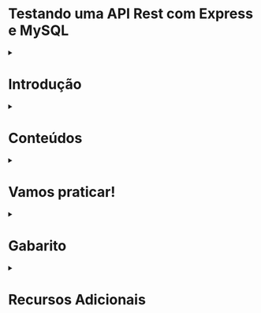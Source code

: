 # Testando uma API Rest com Express e MySQL

<details>

<summary><h1>Introdução</h1></summary>

<details>
 
 <summary><h2>O que vamos aprender?</h2></summary>

Chegou a hora de você aprender a realizar testes em uma API REST integrada a um banco de dados MySQL. Então, hoje é dia de colocar mais alguns instrumentos em nossa caixa de ferramentas! 🧰
 
</details>
 
<details>

<summary><h2>Você será capaz de:</h2></summary>

- Criar códigos para aplicações Node.js utilizando o princípio de Desenvolvimento Guiado por Testes (*Test Driven Development*); 
- Realizar testes de integração em uma API que utiliza um banco de dados MySQL;
- Programar funções stubs (dublês) em seus testes;

</details>
 
<details>
 
<summary><h2>Porque isso é importante?</h2></summary>

Testes de integração são fundamentais para garantir a qualidade de uma aplicação, especialmente quando se trata de uma API conectada a um banco de dados. Eles permitem validar se a comunicação entre a API e o banco de dados MySQL está funcionando como esperado, antes da produção aplicação para os usuários finais.

Outra motivação é a garantia de que futuras alterações no código não afetem o funcionamento da API. Com testes de integração, podemos implementar novas funcionalidades em nossa aplicação ou em sua comunicação com o banco de dados sem causar problemas. Ou seja, podemos ficar sossegados ao promover atualizações em nossa aplicação.😌

Então, bora lá! Esta é uma ótima oportunidade para você se familiarizar mais ainda com o conceito de *Desenvolvimento Guiado a Testes*, o **TDD** (do inglês *Test-Driven Development*). Com o TDD, você escreve testes da funcionalidade antes de sua implementação no código, ajudando a garantir que os requisitos do projeto estejam sendo atendidos.

Também, estaremos aproveitando para apresentar para você: **Mocha**, **Sinon**, **Chai** e **Chai HTTP**. Quatro excelentes aliados que vão permitir que você escreva seus testes de integração em uma API REST integrada ao MySQL. 

Vamos nessa? 🦸‍♀️🦸‍♀️🦸‍♀️🦸‍♀️

</details>

</details>

<details>
 
<summary><h1>Conteúdos</h1></summary>

<details>
 
<summary><h2>Testes de integração vs Testes unitários</h2></summary>

Imagine que você está cozinhando uma refeição. Os **testes unitários** são como *experimentar individualmente cada ingrediente*, verificando se estão bons e se atendem aos padrões de qualidade. Por exemplo:
- se a manteiga está derretida, 
- se o sal está ajustado ao gosto, 
- se a quantidade de açúcar é suficiente, 
- se a massa do bolo cresceu, 
- etc.

Já os **testes de integração** são como misturar todos os ingredientes e cozinhá-los juntos para verificar se eles produzem a refeição deliciosa. Você verificaria se todos os ingredientes *se integram corretamente* e se o resultado final:
- é um bolo
- e se ele está gostoso.

No nosso contexto de API Web, os **testes unitários** verificam como cada parte, como cada componente da aplicação funciona isoladamente, se funciona como esperado. 
Enquanto os **testes de integração** verificam se todos os componentes conseguem trabalhar juntos para entregar a funcionalidade esperada. *(com aquele sabor inigualável 😋😋😋)*

</details>

<details>
 
<summary><h2>Testes de Integração</h2></summary>

Quando estamos escrevendo códigos, costumamos fazer pequenos testes manuais para verificar trechos de código. Nosso aliado maior aliado é o o `console.log()` no terminal, que vai nos guiando como uma lanterna iluminando a caverna escura que são os códigos. 

Esta é uma prática muito saudável e bastante recomendada, tanto em nosso ambiente de aprendizado como enquanto pessoas desenvolvedoras. Não iremos abandonar essa pŕatica jamais! Os testes de integração vêm ao encontro de nossas boas práticas de teste já consolidadas. Você estará escrevendo asserções que garantem que todas as funcionalidades estão em constante sintonia. 📻

>***Anota ai***🖊️: "Testes de integração verificam a comunicação adequada entre componentes do sistema. Ao contrário dos testes unitários, que testam unidades isoladas, os testes de integração juntam todas as unidades para verificar se elas funcionam corretamente em conjunto."

<summary><h2>Testes de Integração em API REST + MYSQL</h2></summary>

O que faremos em nossos testes de integracão, no contexto de nossa API REST integrada a um banco de dados MySQL, é partir do recebimento de requisição e seguir até o envio da respota adequada.

Ocorre que, no meio do caminho, está a comunicação com nosso banco de dados. Esta é uma funcionalidade intermediária de nossa aplicação. "Não desconfiaremos" do funcionamento do banco de dados nesta situação de testes de integração. Mas sim, estaremos apenas validando requisições e respostas da API. O nosso banco de dados será representado por ***dublês*** que vão simular o funcionamento esperado do database, retirando  da jogada eventuais problemas de comunicação.

Assim, fica possível focar nossa validação apenas na resposta integrada de nossa API. Este é um ponto de vista global da aplicação, que não se preocupa com os resultados intermediários de nossas requisições, apenas com o resultado final.

Enfim, vamos dar uma olhada em nossas novas ferramentas e instrumentos? 🪛⛏️🛠️🪓

</details>
 
<details>

<summary><h2>Mocha, Chai, Chai HTTP e Sinon</h2></summary>

### Mocha

A página da [documentação do Mocha](https://mochajs.org/) decreve este framework da seguinte maneira:

*"Mocha é um framework(estrutura) de teste JavaScript rica em recursos que é executada no Node.js e no navegador, tornando o teste assíncrono simples e divertido. 😜 Os testes do Mocha são executados em série, permitindo relatórios flexíveis e precisos, enquanto mapeia exceções não capturadas para os casos de teste corretos."*

### Chai e Chai HTTP

[Chai](https://www.chaijs.com/) é uma biblioteca de asserções que vai ser pareada com o Mocha para nos proporcionar maior poder e um estilo mais legível na escrita dos testes. Além de nos permitir utilizar seu plugin, o `Chai HTTP`

Já o [Chai HTTP](https://www.chaijs.com/plugins/chai-http/) é um plugin que vai permitir que, juntamente com o Mocha e o Chai, possamos simular uma requisição a nossa API. E a melhor parte é não precisar inicializar a API manualmente! 

Logo mais, você vai trabalhar com eles no desenvolvimento da aplicação do TrybeClub, um clube de vantagens exclusivo para pessoas estudantes da Trybe. 😎

### Sinon

Tudo certo. Será que já podemos começar a codar?
- Já sabemos desenvolver APIs REST integradas a bancos de dados, com Node.js, Express e Node MySQL 2. 
- Já temos um framework de testes (Mocha) e uma biblioteca de asserções(Chai) que consegue simular uma requisição a nossa API REST (com a utilização do plugin Chai HTTP pelo Chai). 

O que falta agora? 

> Só falta uma maneira de não dependermos de um banco de dados em funcionamento para realizarmos nossos testes.

Aqui entra em cena nosso último instrumento nesta composição: o ***Sinon***. 

Este pacote nos permite simular as interações de nossa API REST com nosso banco de dados na forma de dublês (*stubs*), funções que irâo *imitar*, *dublar* as funções que fazem a comunicação entre API REST e MySQL.

Chegou a hora de alongar os dedos e partir para o código! 🖥️
</details>
 
<details>
 
<summary><h2>API REST do TrybeClub</h2></summary>

Como você já aprendeu nos conteúdos anteriores o que é necessário para estruturar um projeto de API REST integrado ao MySQL, vamos utilizar o repositório do [**TrybeClub**](https://github.com/desafiopraticotrybe/trybe-club) como pontapé inicial. 

O TrybeClub é um clube de vantagens exclusivo para estudantes da Trybe, com benefícios mensais exclusivos para as pessoas estudantes que fazem parte deste clube **maaaravilhoso**.

> Para trabalhar neste projeto, você deve fazer um **Fork** do repositório do TrybeClub para sua máquina. A branch **main** está com tudo preparado para você começar os estudos. Já a branch **gabarito** tem tudo que será desenvolvido hoje já implementado. Se não lembra como funciona, search like a dev, ou [clique aqui](https://docs.github.com/pt/github-ae@latest/get-started/quickstart/fork-a-repo#bifurcar-um-reposit%C3%B3rio)

O projeto já vem pronto ser executado dentro de um container Docker, então você não precisa se preocupar com a instalação das dependências e de seu versionamento. Tudo isto será feito através do **Docker**, com a *receita de bolo* do **docker compose**. Isto garante que você está criando um projeto flexível, de fácil compartilhamento e que se comportará da mesma maneira independentemente de qual máquina esteja rodando ele! 
Tudo isso graças ao nosso grande amigo Docker: é ou não é totalmente excelente?

> Antes de qualquer coisa, vale a pena você dedicar um tempinho para dar uma bisbilhotada nos arquivos iniciais do projeto.

Na raiz do projeto encontramos os seguintes arquivos:

No arquivo **`package.json`**, você encontrará todas dependências que já vem instaladas no TrybeClub, além dos scripts que já vêm prontos para usar:

- `npm start`: executa o arquivo `server.js` com o node.
- `npm run dev:` executa o arquivo `server.js` com o nodemon.

> Nodemon é o ***melhor amigo*** da pessoa desenvolvedora. Diferentemente do Node, o Nodemon reinicia a aplicação sempre que alterações são feitas em seus arquivos. Uma mão na roda, não é?

- `npm test`: executa os arquivos de teste.

No arquivo **`Dockerfile`**, você encontrará a configuração de inicialização da API. 

> Se precisar, tire um tempinho para rever os conceitos já aprendidos no [Dia 02: Manipulando Imagens no Docker](https://app.betrybe.com/learn/course/5e938f69-6e32-43b3-9685-c936530fd326/module/94d0e996-1827-4fbc-bc24-c99fb592925b/section/5987fa2d-0d04-45b2-9d91-1c2ffce09862/day/da25fd46-8818-4234-8603-a442b047370f/lesson/670cdc27-f578-4733-907e-87652c46c002).

No arquivo **`docker-compose.yaml`**, temos dois ambientes configurados para rodar nossa aplicação. 

- O container nomeado como ``trybeclub_api`` é um serviço que constrói um ambiente baseado na imagem do node, na versão 16, e que expoẽ a porta 3000 do computador. 

- Já o container ``trybeclub_db`` é o serviço do nosso database, que roda com a imagem do Servidor MySQL na versão 8.0.29 e está vinculando 
  - uma porta do seu computador local (a porta 33060) 
  - a uma porta dentro do container (a porta 3306).
  - É importante salientar que a seção ``environment`` define o valor de duas variáveis dentro do container:

    - `MYSQL_ROOT_PASSWORD`: define a senha do usuário *root* do MySQL, que será utilizada para acessar o banco de dados.
    - `MYSQL_DATABASE`: especifica o nome do banco de dados a ser criado no início do MySQL, caso ele ainda não exista.

> Você pode tirar um tempinho para rever este conteúdo do [Dia 03: Orquestrando Containers com Docker Compose](https://app.betrybe.com/learn/course/5e938f69-6e32-43b3-9685-c936530fd326/module/94d0e996-1827-4fbc-bc24-c99fb592925b/section/5987fa2d-0d04-45b2-9d91-1c2ffce09862/day/2f1a5c4d-74b1-488a-8d9b-408682c93724/lesson/170b7b6e-925c-40e8-9d0a-08e41f599ec5)

No arquivo **`trybeclub_script.sql`** você encontrará o script que é utilizado para criar e popular as tabelas do banco de dados sempre que o container do database for levantado. 

> O Diagrama Entidade Relacionamento (DER) das tabelas do banco de dados e seus relacionamentos correspondentes é mostrado na figura abaixo. 

Tire um tempo também para dar uma olhadinha no script do TrybeClub e no Diagrama Entidade Relacionamento abaixo.

> <p align='center'><img src="images/diagram.png" width="800px"  ></p>

Já na pasta **`src`** contamos com a configuração inicial de nossa API REST. 

O arquivo **`connection.js`** (```./src/database```) utiliza a biblioteca `mysql2` para criar a conexão com o servidor MySQL. Para reduzir o tempo gasto conectando e desconectando com o servidor, utilizaremos o `createPool()`, melhorando a latência entre nossas queries ao manter a conexão sempre aberta e disponível para nossa API.

O arquivo **`app.js`** contém a configuração inicial de nossa API. Aqui, criamos nosso app como uma aplicação Express e *"dizemos"* para que o app *use* o método `express.json()`, um middleware que será necessário para analisar e lidar com requisições **JSON**.

O arquivo **`server.js`** dá o *start* em nossa aplicação através do método `app.listen()`. O primeiro parâmetro é a porta que nossa aplicação está escutando e o segundo é uma função que será executada, no nosso caso, um ```console.log``` que imprime a mensagem `API TrybeClub está sendo executada na porta 3001`

Ufa, que bom que tudo está configurado e prontinho para o desenvolvimento de sua aplicação!

Bora codar??? 
 
</details>

<details>
 
<summary><h2>Escrevendo seu primeiro teste!</h2></summary>

Agora, o momento é ideal para aplicarmos a técnica de TDD (Test-Driven Development) ou Desenvolvimento Guiado por Testes. Primeiramente, você escreverá testes para uma determinada funcionalidade de nossa aplicação para então partir para o desenvolvimento de tal funcionalidade. Você repetirá o ciclo até que tenha todas funcionalidades de nossa aplicação devidamente testadas e implementadas.


> ***De olho na dica!*** 👀 : quanto mais você exercitar a prática de desenvolvimento de software utilizando TDD, mais suas habilidades serão aprimoradas, aumentando suas chances de alcançar sucesso no mercado de trabalho.


Já temos as dependências necessárias para que você possa escrever os **testes de integração**. Vamos instalar elas com `npm install`.

``` bash
npm install
```

Caso fosse necessário, você poderia instalar ```mocha```, ```chai```, ```sinon``` e ```chai-http``` nas dependências de desenvolvimento com o seguinte comando:

``` bash
npm i mocha@10.0.0 chai@4.3.6 sinon@14.0.0 chai-http@4.3.0 -D
```

O próximo passo é escrever nosso primeiro teste, validando se é possível listar as pessoas membros do TrybeClub. Um endpoint para a lista completa e outro para a listagem por id.

Escreva seus testes no arquivo `members.test.js` (***src/tests/integration/members.test.js)***. 

Começaremos escrevendo o stub para nosso teste:

``` javascript
// src/tests/integration/doubles/members.stub.js

const membersList = [
  {
    id: 1,
    first_name: 'Carlos Márcio',
    last_name: 'Russo',
    email: 'cmrusso@email.com',
    phone: '51992824816',
  },
  {
    id: 2,
    first_name: 'Adão',
    last_name: 'Ferreira',
    email: 'adaofer@email.com',
    phone: '21985336211',
  },
  {
    id: 3,
    first_name: 'Jandira',
    last_name: 'Soares',
    email: 'jandiras@email.com',
    phone: '48994325998',
  },
];

module.exports = { membersList };

```

Faremos dois testes:

- um para a listagem de todas pessoas membro do TrybeClub, através de uma requisição ao endpoint ***GET /members***;

- outro para validar a busca por uma pessoa membro pelo id, através de uma requisição ao endpoint ***GET /members/:id***.

``` javascript
//  tests/integration/members.test.js

// Importamos o Chai para poder utilizar suas asserções nos testes
const chai = require('chai');
// Importamos o plugin Chai HTTP para que possamos simular as interações com nossa API REST;
const chaiHttp = require('chai-http');

const { expect, use } = chai;
// Aqui fazemos a ligação do Chai HTTP com o Chai;
use(chaiHttp);
// Importamos o Sinon que nos permitirá utilizar nossos dublês para simular as interações com o database;
const Sinon = require('sinon');
const app = require('../../src/app');
// Importamos nosso connection para que sua função 'connection.execute' posse ser dublada pelo Sinon;
const connection = require('../../src/database/connection');
// Este é nosso dublê da lista de membros;
const { membersList } = require('./doubles/members.stub');

describe('Testando o endpoint GET /members', () => {
  // O hook afterEach irá executar Sinon.restore para restaurar os stubs após cada teste.
    afterEach(Sinon.restore);
  it('Testando a listagem de pessoas membros do TrybeClub', async () => {
    // Fazemos que a chamada do método execute seja dublada pelo membersList quando for chamada dentro deste teste;
    Sinon.stub(connection, 'execute').resolves([membersList]);
    // Utilizamos o chai para simular a requisição a nosso app, o que desencadeia na chamada de connection.execute, que está dublada como memberList
    const response = await chai.request(app).get('/members');
    // Esperamos que a requisição tenha status 200 nesta situação e que a lista de membros seja retornada no corpo da requisição;
    expect(response.status).to.equal(200);
    expect(response.body).to.deep.equal(membersList);
  });
    // Observe que repetimos o mesmo processo, apenas mudando a função dos stubs;
  it('Testando a listagem da pessoa membro do TrybeClub pelo id', async () => {
    Sinon.stub(connection, 'execute').resolves([[membersList[0]]]);

    const response = await chai.request(app).get('/members/1');
    
    expect(response.status).to.equal(200);
    expect(response.body).to.deep.equal(membersList[0]);
  });
});
```

Nos testes acima, nós:

- utilizamos o **Sinon** para dublar o retorno de `connection.execute()`, que terá um retorno em particular para cada endpoint:

  - a lista de membros quando o endpoint for ***GET /members***;

  - o membro de id 1 quando o endpoit for ***GET /members/:id***;
  
- utilizamos o hook `afterEach` para executar `Sinon.restore`, restaurando as funções dubladas após cada teste. 

- constante `response` tem a resposta de nossa requisição para os endpoints, simulada através do Chai/Chai-HTPP.

- utilizamos as asserções do Chai para validar a `response` de cada endpoint.

Agora precisamos levantar nossa composição de containers do Docker:

``` bash
docker-compose up -d
```
Pronto, podemos relizar nosso primeiro teste com o script npm test, certo?

``` bash
npm test
```

Ih! Deu ruim, nossos testes falharam... 

Mas é claro, como estamos trabalhando em TDD (Desenvolvimento Orientado a Testes), primeiramente escrevemos nossos testes para então implementarmos as funcionalidades em questão! Ou seja, agora vamos desenvolver as funcionalidades da nossa API! 

## Criando o endpoint de listagem de membros do TrybeClub

Agora que você já tem o cenário restringido pelos testes que acabou de escrever, o ambiente está seguro para codar.

Vamos começar escrevendo as funções que se comunicam com o database no arquivo `members.database.js` (`src/database`) .

``` javascript
// src/database/members.database.js

const connection = require('./connection');

const listMembers = () => connection.execute('SELECT * FROM members');
// Note que a query de listMembersById está utilizando '?' como um placeholder do id, que é determinado no array que passamos como segundo argumento de connection.execute()
const listMembersById = (id) => connection.execute('SELECT * FROM members WHERE id = ?', [id]);

module.exports = {
  listMembers,
  listMembersById,
};
```

Agora vamos escrever a estrutura de nossas rotas no arquivo `members.routes.js`(`src/routes`).

``` javascript
// src/routes/members.routes.js

const express = require('express');

const router = express.Router();

const membersDB = require('../database/members.database');

router.get('/', async (_req, res) => {
  try {
    // o try executa nossa funcionalidade para o caso de sucesso da requisição
    const [result] = await membersDB.listMembers();
    res.status(200).json(result);
  } catch (err) {
    // caso algo dê errado com a query, o catch captura o erro (err) e responde com status 500 e com a mensagem do erro
    console.log(err);
    res.status(500).json({ message: err.sqlMessage });
  }
});

router.get('/:id', async (req, res) => {
  try {
    // já aqui, o try também executa nossa funcionalidade para quando dá tudo certo
    const { id } = req.params;
    const [[result]] = await membersDB.listMembersById(id);
    if (result) {
      res.status(200).json(result);
    } else {
      // mas também tem uma resposta adequada para quando não é encontrado um membro com o id solicitado pelo endpoint
      res.status(404).json({ message: 'Pessoa membro não encontrada' });
    }
  } catch (err) {
    // caso algo dê errado com a query, o catch captura o erro (err) e responde com status 500 e com a mensagem do erro
    console.log(err);
    res.status(500).json({ message: err.sqlMessage });
  }
});

module.exports = router;

```
Note que utilizamos a sintaxe `try/catch` para lidar com os erros que podem acontecer em nossa comunicação com o banco de dados, e que lidamos também com a solicitação de um id inválido, que não representa nenhum membro do TrybeClub. 

Também, estamos fazendo uso da syntaxe `async/await` quando executamos as funções `listMembers()` e `listMembersById()`. Como estamos nos comunicando com o banco de dados, 
há uma certa latência entre o momento do pedido e o momento de sua entrega. Você receberia uma promessa ao executar estas funções sem a sintaxe do `async/await`.

Agora sim! Vamos testar?

``` bash
npm test
```

Pronto! Os testes estão passando!😏

Agora vamos simular algumas requisições para sua API e ver tudo isso acontecendo na telinha. Você pode utilizar o [ThunderClient](https://marketplace.visualstudio.com/items?itemName=rangav.vscode-thunder-client), o [Insomnia](https://insomnia.rest/download), ou qualquer outro programa *API Client*.

> Primeiramente, precisamos de nossa aplicação em pé.

```bash
npm run dev
```
<p align='center'><img src="images/thunder01.png" width="800px"  ></p>

> Agora, faça o envio de uma requisição ao endpoint ***GET /members*** (*note que a API TrybeClub está sendo executada na porta 3001 de seu computador*):

<p align='center'><img src="images/thunder02.png" width="800px"  ></p>

> A API responde com status 200 e com a lista de pessoas membro do TrybeClub, que veio de um banco de dados MySQL!

<p align='center'><img src="images/thunder03.png" width="800px"  ></p>

> Agora faça o envio de uma requisição ao endpoint ***GET /members/3***:

<p align='center'><img src="images/thunder04.png" width="800px"  ></p>

> E a resposta tem status 200 e a pessoa membro do TrybeClub de id 3!

<p align='center'><img src="images/thunder05.png" width="800px"  ></p>

> Se você estiver com vontade de ver sua aplicação "fora do caminho do sucesso", solicite o endpoint ***GET /members/33*** e ver o que acontece:

<p align='center'><img src="images/thunder06.png" width="800px"  ></p>

> A resposta possui o *status 404* (*Not Found*) e um objeto com a mensagem *"Pessoa não encontrada"*

Você terminou de implementar dois endpoints capazes de buscar por pessoas cadastradas no banco de dados do TrybeClub! Parabéns 😎

Logo mais tem a Aula ao Vivo, então dê uma relaxada e volte depois para continuarmos a implementar as demais funcionalidades!

</details>
 
</details>

<details>
 
 <summary><h1>Vamos praticar!</h1></summary>

<details>
 
<summary><h2>Exercícios</h2></summary>
 
1 - Crie os testes de integração para o endpoint ***GET /members/admin*** retornando o faturamento mensal. </h3></summary>

 Vamos continuar implementando as demais rotas do TrybeClub. O administrador do TrybeClub precisa de um endpoint que retorne o faturamento mensal do clube de benefícios.
 
> O faturamento mensal é a soma do pagamento mensal de cada pessoa membro do TrybeClub.

- A API deve ter uma resposta com status 200 e JSON conforme ao exemplo a seguir:
``` json
{
  "monthly_revenue": "89.70"
}
```
  
2 - Implemente o endpoint GET ***/members/admin*** retornando o faturamento mensal.

- A API deve ter uma resposta conforme ao exemplo do exercício anterior.
  
3 - Crie os testes de integração para o endpoint ***POST /members***, no qual será possível adicionar um novo membro ao TrybeClub.

- Você precisa que o corpo da requisição (`req.body`) contenha um JSON com um formato conforme ao seguinte:

``` json
{
  "first_name": "Glauco",
  "last_name": "Neves",
  "email": "glauconeves@email.com",
  "phone": "21998743568",
  "plan_id": "3"
}
```

- Você também precisa a resposta da API tenha status 201 e um objeto JSON conforme ao seguinte:

``` json
{
  "member_id": "4",
  "first_name": "Glauco",
  "last_name": "Neves",
  "email": "glauconeves@email.com",
  "phone": "21998743568",
  "plan_id": "3"
}
```
 
4 - Implemente a funcionalidade do endpoint ***POST /members***, no qual seja possível adicionar um novo membro ao TrybeClub

- Você precisa que o corpo da requisição (`req.body`) contenha um JSON conforme ao exemplo do exercício anterior.

- Você também precisa a resposta da API tenha status 201 e um objeto JSON, conforme ao exemplo do exercício anterior.

5 - Crie os testes de integração para o endpoint ***DELETE /members/:id***, no qual seja possível deletar um membro do TrybeClub, a resposta deve possuir o status 204.

6 - Implemente a funcionalidade do endpoint ***DELETE /members/:id*** para que seja possível deletar um membro do TrybeClub, a resposta deve possuir o status 204.

7 - Crie os testes de integração para o endpoint ***PUT /members/:id***, no qual seja possível atualizar os dados de um membro do TrybeClub pelo seu id.

- Você precisa que o corpo da requisição (`req.body`) contenha um JSON com um formato conforme ao seguinte:

``` json
{
  "first_name": "Jandira",
  "last_name": "da Silva Junqueira Soares",
  "email": "jandirasjs@email.com",
  "phone": "48994325999",
  "plan_id": "1"
}
```

- Você também precisa que a resposta a esta requisição retorne um objeto JSON em um formato conforme ao seguinte:

``` json
{
  "message": "Cadastro atualizado com sucesso",
  "update":{
    "first_name": "Jandira",
    "last_name": "da Silva Junqueira Soares",
    "email": "jandirasjs@email.com",
    "phone": "48994325999",
    "plan_id": "1"
  }
}
```

8 -  Implemente a funcionalidade do endpoint ***PUT /members/:id***, no qual seja possível atualizar os dados de um membro do TrybeClub pelo seu id.

- Você precisa que o corpo da requisição (`req.body`) contenha um JSON conforme ao exemplo do exercício anterior..

- Você também precisa que a resposta a esta requisição retorne um objeto JSON conforme ao exercício anterior.

</details>

<details>
 
<summary><h2>Exercícios Bônus</h2></summary>

9 - Crie os testes de integração da requisição do endpoint ***GET /members/admin*** para que valide o acesso somente para o administrador do TrybeClub:

- O administrador do TrybeClub precisa que este endpoint seja acessível apenas com seu login, que precisa estar no corpo da requisição no seguinte formato:

``` json
{
    "user": "admin",
  "password": "xablau"
}

```

- Você deve criar middlewares de validação para os seguintes casos:

  - Quando a chave `"user"` não estiver definida no corpo da requisição, a resposta deve ter status 400 e um JSON como o seguinte:

``` json
{
  "message": "user não informado."
}
```

  - Quando a chave `"user"` for diferente de `"admin"`, a resposta deve ter status 401 e um JSON como o seguinte:

``` json
{
  "message": "user inválido."
}
```

  - Quando a chave `"password"` não estiver definida no corpo da requisição, a resposta deve ter status 400 e um JSON como o seguinte:

``` json
{
  "message": "password não informado."
}
```

  - Quando a chave `"password"` for diferente de `"xablau"`, a resposta deve ter status 401 e um JSON como o seguinte:

``` json
{
  "message": "password inválido."
}
```

- Trabalhando em TDD, você pode começar criando casos de teste para cada um dos casos acima.

Dicas:

- o middleware deve ser uma função callback que anteceda a função callback criada para o endpoint ***GET /members/admin***.

- Quando houver algo errado, cada middleware deve retornar uma resposta com status e JSON adequados,

- quando estiver tudo certo, cada middleware deve chamar `next()` e passar para o próximo middleware da rota.

10 - Implemente as validações do login do administrador do TrybeClub, conforme aos requisitos e dicas do exercício anterior.

 </details>
 </details>
<details>
 
 <summary><h1>Gabarito</h1></summary>

1 - Crie os testes de integração para o endpoint ***GET /members/admin*** retornando o faturamento mensal. 

> O faturamento mensal é a soma do pagamento mensal de cada pessoa membro do TrybeClub.

- A API deve ter uma resposta com status 200 e JSON conforme ao exemplo a seguir:
``` json
{
  "monthly_revenue": "89.70"
}
```

#### Solução


- Comece escrevendo um stub para seu teste:

``` javascript
// src/tests/integration/doubles/members.stub.js

/* ... */

const monthlyRevenue = {
  monthlyRevenue: '89.70',
};

module.exports = {
//  membersList,
  monthlyRevenue,
};
```

- Agora, você pode escrever o teste do endpoint ***GET /members/admin***:

``` javascript
//  src/tests/integration/people.test.js

/* ... */

const { /* membersList, */ monthlyRevenue } = require('./doubles/members.stub');

/* ... */

describe('1 - Testando o endpoint POST /members/admin', () => {
  it('Testando o endpoint do faturamento mensal do TrybeClub', async () => {
    // A query entrega um objeto dentro de um array que também está dentro de um array [[{}]]
         Sinon.stub(connection, 'execute').resolves([[monthlyRevenue]]); 

         const response = await chai.request(app).get('/members/admin');

         expect(response.status).to.equal(200);
         expect(response.body).to.deep.equal(monthlyRevenue);
  });
  afterEach(Sinon.restore);
});
```

2 - Implemente o endpoint GET ***/members/admin*** retornando o faturamento mensal.

- A API deve ter uma resposta conforme ao exemplo do exercício anterior.

#### Solução

- No arquivo `src/database/members.database.js`, escreva a função `mothlyRevenue()`, que utiliza o método `connection.execute` para executar uma query no banco de dados do TrybeClub:

Dica: se achar necessário, você pode abrir uma conexão com o banco de dados através do [instalando uma interface gráfica como o Workbench](https://app.betrybe.com/learn/course/5e938f69-6e32-43b3-9685-c936530fd326/module/94d0e996-1827-4fbc-bc24-c99fb592925b/section/fa69c314-da3c-46e0-bcdb-43297772a43e/day/89e3203d-18e4-4329-9c8d-a3f40f2e4248/lesson/4c92bf82-4e5e-49dd-b8c9-4695c79ca33e) para escrever esta query em *"baby steps"*, obtendo uma qury parecida com o exemplo a seguir:

```sql
SELECT 
    SUM(p.price) AS monthlyRevenue
FROM
    trybeclub_db.plans AS p
        INNER JOIN
    trybeclub_db.members_plans AS mp ON p.id = mp.member_id;
```

Com a query em mãos, escreva a função que execute esta query no banco de dados e retorne seu resultado.

``` javascript
// src/database/members.database.js

const connection = require('./connection');

/* ... */

const monthlyRevenue = () => connection.execute(`
SELECT 
SUM(p.price) AS monthlyRevenue 
FROM 
trybeclub_db.plans AS p 
    INNER JOIN
trybeclub_db.members_plans AS mp 
    ON 
p.id = mp.member_id;
`);

module.exports = {
//  listMembers,
//  listMembersById,
  monthlyRevenue,
};
``` 

- Agora voce pode implementar uma rota para este endpoint em `src/routes/members.routes.js`. 

> Note que o endpoint ***GET /admin*** deve vir antes do endpoint ***GET /:id***, para que não haja confusão entre eles

``` javascript
// src/routes/members.routes.js

/* ... */

// router.get('/', async (_req, res) => {
/* ... */
// });

router.get('/admin', async (req, res) => {
  try {
    const [[result]] = await membersDB.monthlyRevenue();
    const { monthlyRevenue } = result;
    res.status(200).json({ monthlyRevenue });
  } catch (err) {
    console.log(err);
    res.status(500).json({ message: err.sqlMessage });
  }
});

// router.get('/:id', async (req, res) => {
/* ... */
// });

module.exports = router;

```

3 - Crie os testes de integração para o endpoint ***POST /members***, no qual será possível adicionar um novo membro ao TrybeClub

- Você precisa que o corpo da requisição (`req.body`) contenha um JSON com um formato conforme ao seguinte:

``` json
{
  "first_name": "Glauco",
  "last_name": "Neves",
  "email": "glauconeves@email.com",
  "phone": "21998743568",
  "plan_id": "3"
}
```

- Você também precisa a resposta da API tenha status 201 e um objeto JSON conforme ao seguinte:

``` json
{
  "member_id": "4",
  "first_name": "Glauco",
  "last_name": "Neves",
  "email": "glauconeves@email.com",
  "phone": "21998743568",
  "plan_id": "3"
}
```

#### Solução

- Comece criando o mock de um novo membro em `src/tests/integration/doubles/members.mock.js`:

``` javascript
// src/tests/integration/doubles/members.mock.js

const newMember = {
  first_name: 'Glauco',
  last_name: 'Neves',
  email: 'glauconeves@email.com',
  phone: '21998743568',
  plan_id: '3',
};

module.exports = {
  newMember,
};

```

- Agora, escreva os testes, esperando que sejam feitas duas chamadas de `connection.execute`, uma para inserir uma nova entidade na tabela `members` e outra para inserir uma nova entidade em `members_plans`:

``` javascript
// src/tests/integration/members/test/js

const { newMember } = require('./doubles/members.mock');

/* ... */ 

  describe('Testando o endpoint POST /members', () => {
    it('Testando a criação de um novo membro do TrybeClub', async () => {
      // Estamos utilizando um recurso do Sinon que permite dublar de maneiras diferentes a chamada de uma mesma função, pois precisamos utilizar connection.execute duas vezes neste caso
      Sinon.stub(connection, 'execute')
      .onFirstCall()
      .resolves([{ insertId: 4 }])
      .onSecondCall()
      // este é um retorno que demonstra que houve 1 linha da tabela afetada durante a execução do insert na tabela de 'members_plans'
      .resolves([{ affectedRows: 1 }]);

      const response = await chai.request(app).post('/members').send(newMember);

      expect(response.status).to.equal(201);
      expect(response.body).to.deep.equal({ ...newMember, id: 4 });
    }); 
    afterEach(Sinon.restore);
});
```
4 - Implemente a funcionalidade do endpoint ***POST /members***, no qual seja possível adicionar um novo membro ao TrybeClub

- Você precisa que o corpo da requisição (`req.body`) contenha um JSON conforme ao exemplo do exercício anterior.

- Você também precisa a resposta da API tenha status 201 e um objeto JSON, conforme ao exemplo do exercício anterior.


#### Solução

- Comece criando a função `createMember` em `src/database/members.database.js`:

``` javascript
// src/database/members.database.js

/* ... */ 

const createMember = async (newMember) => {
  const { firstName, lastName, email, phone, planId } = newMember;
  // Você fará duas inserções no banco de dados, primeiro na tabela 'members' e, com o 'insertId' retornado pelo db, inserir uma nova entidade na tabela 'members_plans'.
  const [{ insertId }] = await connection.execute(`
  INSERT 
  INTO 
  trybeclub_db.members 
  (first_name, last_name, email, phone) 
  VALUES 
  (?, ?, ?, ?);
`, [firstName, lastName, email, phone]);

  const [{ affectedRows }] = await connection.execute(`
  INSERT INTO trybeclub_db.members_plans (member_id, plan_id) VALUES (?, ?);
  `, [insertId, planId]);

  // o retorno das "linhas afetadas" serve apenas para atestar que houve inserção em members_plans, este valor não serve para nossa regra de negócio em si
  return { id: insertId, affectedRows };
};

module.exports = {
//  listMembers,
//  listMembersById,
//  monthlyRevenue,
  createMember,
};
```

- Agora, implemente o endpoint ***POST /*** em `src/routes/members.routes.js`

  - Note que vamos utilizar dois módulos bastante uteis, o [camelize](https://www.npmjs.com/package/camelize) e o [snakeize](https://www.npmjs.com/package/snakeize), que já vem nas dependências do TrybeClub.
  - O camelize transforma recursivamente strings de chave de camel case em estilo snake case. ou seja, o objeto é reformatado de snake_case para camelCase.
  - Já o snakeize, transforma recursivamente strings de chave de snake case em estilo camel case. ou seja, o objeto é reformatado de camelCase para snake_case.

``` javascript
// src/router/members.routes.js

/* ... */

// estes módulos já vem no package.json deste projeto e estão prontos para uso
const camelize = require('camelize');
const snakeize = require('snakeize');

router.post('/', async (req, res) => {
  try {
    // o camelize troca a formatação de um objeto com chaves escritas em snake_case para camelCase
    const { firstName, lastName, email, phone, planId } = camelize(req.body);
    const { id } = await membersDB.createMember({ firstName, lastName, email, phone, planId });
    // já o snakeize troca a formatação de um objeto com chaves em camelCase para snake_case
    const response = snakeize({ id, firstName, lastName, email, phone, planId });
    res.status(201).json(response);
  } catch (err) {
    console.log(err);
    res.status(500).json({ message: err.sqlMessage });
  }
});

module.exports = router;

```

5 - Crie os testes de integração para o endpoint ***DELETE /members/:id***, no qual seja possível deletar um membro do TrybeClub, a resposta deve possuir o status 204.

#### Solução

```javascript
// src/tests/integration/members.test.js

/* ... */

describe('5 - Testando o endpoint DELETE /members ', () => {
  it('Testando deletar um membro do TrybeClub', async () => {
    Sinon.stub(connection, 'execute')
    // este é um retorno que demonstra que houve 1 linha da tabela afetada durante a execução do delete na tabela de 'members_plans'
    .resolves([{ affectedRows: 1 }]);

    const response = await chai.request(app).delete('/members/1').send();

    expect(response.status).to.equal(204);
  }); 
  afterEach(Sinon.restore);
});
```

6 - Implemente a funcionalidade do endpoint ***DELETE /members/:id*** para que seja possível deletar um membro do TrybeClub, a resposta deve possuir o status 204.

#### Solução

- Comece criando a função `deleteMember` em `src/database/members.database.js`:

``` javascript
// src/database/members.database.js

/* ... */

const deleteMember = async (memberId) => {
  await connection
  .execute('DELETE FROM trybeclub_db.members_plans WHERE member_id = ?;', [memberId]);
  const [{ affectedRows }] = await connection
  .execute('DELETE FROM trybeclub_db.members WHERE id = ?', [memberId]);
  // Estamos retornando a quantidade de linhas afetadas pelo delete
  return affectedRows;
};

module.exports = {
//  listMembers,
//  listMembersById,
//  monthlyRevenue,
//  createMember,
  deleteMember,
};

```

- Agora você vai implementar o endpoint ***DELETE /:id*** em `src/routes/members.routes.js`

``` javascript
// src/routes/members.routes.js

/* ... */

router.delete('/:id', async (req, res) => {
  try {
    const { id } = req.params;
    const affectedRows = await membersDB.deleteMember(id);
    // Estamos verificando se conseguimos deletar alguma entidade da tabela "members_plan"
    if (!affectedRows) {
      return res.status(404).json({ message: 'Pessoa membro não encontrada' });
    }
    res.status(204).send();
  } catch (err) {
    console.log(err);
    res.status(500).json({ message: err.sqlMessage });
  }
});

```

7 - Crie os testes de integração para o endpoint ***PUT /members/:id***, no qual seja possível atualizar os dados de um membro do TrybeClub pelo seu id.

- Você precisa que o corpo da requisição (`req.body`) contenha um JSON com um formato conforme ao seguinte:

``` json
{
  "first_name": "Jandira",
  "last_name": "da Silva Junqueira Soares",
  "email": "jandirasjs@email.com",
  "phone": "48994325999",
  "plan_id": "1"
}
```

- Você também precisa que a resposta a esta requisição retorne um objeto JSON em um formato conforme ao seguinte:

``` json
{
  "message": "Cadastro atualizado com sucesso",
  "update":{
    "first_name": "Jandira",
    "last_name": "da Silva Junqueira Soares",
    "email": "jandirasjs@email.com",
    "phone": "48994325999",
    "plan_id": "1"
  }
}
```

#### Solução

- Primeiramente, você precisa criar o mock para este caso de atualização do cadastro:

``` javascript
// src/tests/integration/doubles/members.mock.js

/* ... */

const snakeize = require('snakeize');

/* ... */

const updateMember = {
  first_name: 'Jandira',
  last_name: 'da Silva Junqueira Soares',
  email: 'jandirasjs@email.com',
  phone: '48994325999',
  plan_id: '1',
};

// estamos criando este stub pois esperamos que camelize/snakeize sejam utilizados no "meio do caminho"
const updateMemberResponse = snakeize(updateMember);

module.exports = {
//  newMember,
  updateMember,
  updateMemberResponse,
};

```

- Agora você pode escrever os testes da atualização do cadastro de um membro do TrybeClub:

``` javascript
// src/tests/integration/members/test/js

/* ... */ 

const { 
//  newMember, 
  updateMemberResponse,
  updateMember, 
} = require('./doubles/members.mock');

/* ... */

describe('Testando o endpoint de PUT /members', () => {
  it('Testando atualizar o cadastro de um membro do TrybeClub', async () => {
    // estamos dublando o método 'connection.execute' para que ele retorne tanto a quantidade de linhas afetadas com o membro atualizado
    Sinon.stub(connection, 'execute').resolves([
      { changedRows: 1, updateMemberResponse },
    ]);

    const response = await chai
      .request(app)
      .put('/members/3')
      .send(updateMember);
      
    expect(response.status).to.equal(200);
    expect(response.body).to.deep.equal({
      message: 'Cadastro atualizado com sucesso',
      update: { ...updateMember, id: '3' },
    });
  });
  afterEach(Sinon.restore);
});

```

8 -  Implemente a funcionalidade do endpoint ***PUT /members/:id***, no qual seja possível atualizar os dados de um membro do TrybeClub pelo seu id.

- Você precisa que o corpo da requisição (`req.body`) contenha um JSON conforme ao exemplo do exercício anterior..

- Você também precisa que a resposta a esta requisição retorne um objeto JSON conforme ao exercício anterior.

#### Solução

- Comece criando a função `updateMember` em `src/database/members.database.js`:

```javascript
// src/database/members.database.js

/* ... */

const updateMember = async (memberUp) => {
  const { firstName, lastName, email, phone, id, planId } = memberUp;

  await connection.execute(`
  UPDATE trybeclub_db.members 
  SET first_name = ?, last_name = ?, email = ?, phone = ? 
  WHERE id = ?;`,
   [firstName, lastName, email, phone, id]);

   // Changed rows é o valor de linhas mudadas ao update
   const [{ changedRows }] = await connection
   .execute('UPDATE trybeclub_db.members_plans SET plan_id = ? WHERE member_id = ?;', 
   [planId, id]);
   // retornamos changedRows e o objeto update com os dados atualizados
   return { changedRows, update: { firstName, lastName, email, phone, planId, id } };
};

module.exports = {
//  listMembers,
//  listMembersById,
//  monthlyRevenue,
//  createMember,
//  deleteMember,
  updateMember,
};

```

- Agora você vai implementar o endpoint ***PUT /:id*** em `src/routes/members.routes.js`

``` javascript
// src/routes/members.routes.js

/* ... */

router.put('/:id', async (req, res) => {
  try {
  const { id } = req.params;
  const member = camelize(req.body);
  const { changedRows, update } = await membersDB.updateMember({ ...member, id });
  if (!changedRows) {
    return res.status(200).json({ message: 'Pessoa membro já estava com todos dados atualizados' });
  }
  res.status(200).json({ message: 'Cadastro atualizado com sucesso', update: snakeize(update) });
  } catch (err) {
    console.log(err);
    res.status(500).json({ message: err.sqlMessage });
  }
});
```
### Exercícios Bônus

9 - Crie os testes de integração da requisição do endpoint ***GET /members/admin*** para que valide o acesso somente para o administrador do TrybeClub:

- O administrador do TrybeClub precisa que este endpoint seja acessível apenas com seu login, que precisa estar no corpo da requisição no seguinte formato:

``` json
{
    "user": "admin",
  "password": "xablau"
}

```

- Você deve criar middlewares de validação para os seguintes casos:

  - Quando a chave `"user"` não estiver definida no corpo da requisição, a resposta deve ter status 400 e um JSON como o seguinte:

``` json
{
  "message": "user não informado."
}
```

  - Quando a chave `"user"` for diferente de `"admin"`, a resposta deve ter status 401 e um JSON como o seguinte:

``` json
{
  "message": "user inválido."
}
```

  - Quando a chave `"password"` não estiver definida no corpo da requisição, a resposta deve ter status 400 e um JSON como o seguinte:

``` json
{
  "message": "password não informado."
}
```

  - Quando a chave `"password"` for diferente de `"xablau"`, a resposta deve ter status 401 e um JSON como o seguinte:

``` json
{
  "message": "password inválido."
}
```

- Trabalhando em TDD, você pode começar criando casos de teste para cada um dos casos acima.

Dicas:

- o middleware deve ser uma função callback que anteceda a função callback criada para o endpoint ***GET /members/admin***.

- Quando houver algo errado, cada middleware deve retornar uma resposta com status e JSON adequados,

- quando estiver tudo certo, cada middleware deve chamar `next()` e passar para o próximo middleware da rota.

#### Solução

- Crie os mocks necessários para os testes em `src/tests/integration/doubles/members.mock.js`:

```javascript
// src/tests/integration/doubles/members.mock.js

/* ... */ 

const adminMock = {
  user: 'admin',
  password: 'xablau',
};

const wrongUserAdminMock = {
  user: 'batatinha123',
  password: 'xablau',
}; 

const wrongPasswordAdminMock = {
  user: 'admin',
  password: 'batatinha123',
}; 

module.exports = {
//  newMember, 
//  updateMemberResponse,
//  updateMember, 
  adminMock,
  wrongUserAdminMock,
  wrongPasswordAdminMock,
};
```

- Agora, escreva os testes para cada uma das validações a serem feitas:

```javascript
// src/tests/integration/members.test.js

/* ... */

// describe('Testando o endpoint de POST /members/admin ', () => {
  // it('Testando o endpoint do faturamento mensal do TrybeClub', async () => {

  /* ... */

  // });
  it('Testando quando o user não for informado', async () => {
    Sinon.stub(connection, 'execute').resolves([[monthlyRevenue]]);

    const response = await chai.request(app).get('/members/admin').send({ password: 'xablau' });

    expect(response.status).to.equal(400);
    expect(response.body).to.deep.equal({ message: 'user não informado.' });
  }); 
  it('Testando quando o user for inválido', async () => {
    Sinon.stub(connection, 'execute').resolves([[monthlyRevenue]]);

    const response = await chai.request(app).get('/members/admin').send(wrongUserAdminMock);

    expect(response.status).to.equal(401);
    expect(response.body).to.deep.equal({ message: 'user inválido.' });
  }); 
    it('Testando quando o password não for informado', async () => {
    Sinon.stub(connection, 'execute').resolves([[monthlyRevenue]]);

    const response = await chai.request(app).get('/members/admin').send({ user: 'admin' });

    expect(response.status).to.equal(400);
    expect(response.body).to.deep.equal({ message: 'password não informado.' });
  }); 
  it('Testando quando o password for inválido', async () => {
    Sinon.stub(connection, 'execute').resolves([[monthlyRevenue]]);

    const response = await chai.request(app).get('/members/admin').send(wrongPasswordAdminMock);

    expect(response.status).to.equal(401);
    expect(response.body).to.deep.equal({ message: 'password inválido.' });
  }); 
  // afterEach(Sinon.restore);
// });
```

Finalmente, para que o teste realizado no exercício 1 esteja de acordo com a nova regra, você precisa alterar a requisição feita através do Chai

``` javascript
// src/tests/integration/members.test.js

/* ... */

const { 
//  newMember, 
//  updateMemberResponse,
//  updateMember,
//  wrongUserAdminMock, 
//  wrongPasswordAdminMock, 
  adminMock,
} = require('./doubles/members.mock');

/* ... */


// describe('1 - Testando o endpoint POST /members/admin', () => {
  it('Testando o endpoint do faturamento mensal do TrybeClub com o login de admin', async () => {
//     // A query entrega um objeto dentro de um array que também está dentro de um array [[{}]]
//     Sinon.stub(connection, 'execute').resolves([[monthlyRevenue]]);
 
    const response = await chai.request(app).get('/members/admin').send(adminMock);

//     expect(response.status).to.equal(200);
//     expect(response.body).to.deep.equal(monthlyRevenue);
//   });
//   afterEach(Sinon.restore);
});

```

10 - Implemente as validações do login do administrador do TrybeClub, conforme aos requisitos e dicas do exercício anterior:

#### Solução

Escreva as funções `validateLoginUser` e `validateLoginPassword` no arquivo `adminValidations.js` em `src/middlewares/adminValidations.js`.

``` javascript
// src/middlewares/adminValidations.js

const validateLoginUser = (req, res, next) => {
  const { user } = req.body;
  if (!user) return res.status(400).json({ message: 'user não informado.' });
  if (user !== 'admin') return res.status(401).json({ message: 'user inválido.' });
  next();
};

const validateLoginPassword = (req, res, next) => {
  const { password } = req.body;
  if (!password) return res.status(400).json({ message: 'password não informado.' });
  if (password !== 'xablau') return res.status(401).json({ message: 'password inválido.' });
  next();
};

module.exports = {
  validateLoginUser,
  validateLoginPassword,
};

```

- Altere `src/routes/members.routes.js` para adicionar os middlewares criados no endpoint ***GET /members/admin***:

``` javascript
// src/routes/members.routes.js

/* ... */

const { validateLoginUser, validateLoginPassword } = require('../middlewares/adminValidations');

/* ... */

router.get('/admin', validateLoginUser, validateLoginPassword, async (req, res) => {
//  try {
//    const [[result]] = await membersDB.monthlyRevenue();
//    const { monthlyRevenue } = result;
//    res.status(200).json({ monthlyRevenue });
//  } catch (err) {
//    console.log(err);
//    res.status(500).json({ message: err.sqlMessage });
//  }
});

```
</details>
</details>
<details>
 
 <summary><h1>Recursos Adicionais</h1></summary>

- [HTTP Status](https://www.httpstatus.com.br/) - Este site é que referencia todos os códigos de status HTTP com suas definições e exemplos de código em algumas linguagens/frameworks.

- [Express - Escrevendo um middleware](https://expressjs.com/pt-br/guide/writing-middleware.html) - Uma seção da documentação do Express onde temos uma visão geral do desenvolvimento de middlewares no Express.

- [Testando API REST com Mocha e Chai](https://medium.com/@rafaelvicio/testando-api-rest-com-mocha-e-chai-bf3764ac2797) - Um guia básico para escrever rotas e testar uma API REST com Mocha e Chai.
 
</details>
